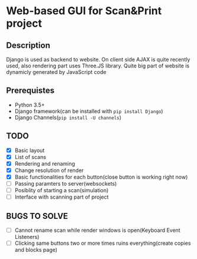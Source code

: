Web-based GUI for Scan&Print project
===

Description
---

Django is used as backend to website.
On client side AJAX is quite recently used, also rendering part uses Three.JS library.
Quite big part of website is dynamicly generated by JavaScript code

Prerequistes
---

* Python 3.5+
* Django framework(can be installed with `pip install Django`)
* Django Channels(`pip install -U channels`)

TODO
---

* [x] Basic layout
* [x] List of scans
* [x] Rendering and renaming
* [x] Change resolution of render
* [x] Basic functionalities for each button(close button is working right now)
* [ ] Passing paramters to server(websockets)
* [ ] Posiblity of starting a scan(simulation)
* [ ] Interface with scanning part of project

BUGS TO SOLVE
---

* [ ] Cannot rename scan while render windows is open(Keyboard Event Listeners)
* [ ] Clicking same buttons two or more times ruins everything(create copies and blocks page)